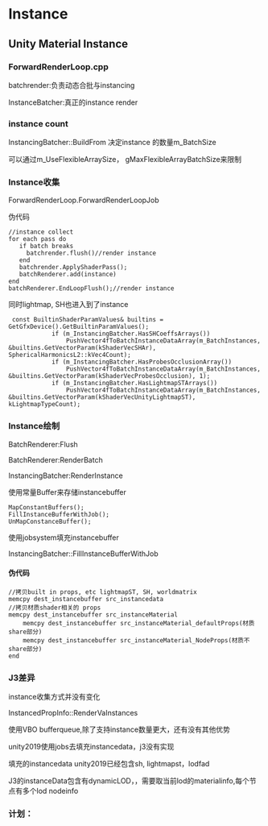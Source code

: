 # Instance

## Unity Material Instance

### ForwardRenderLoop.cpp

batchrender:负责动态合批与instancing

InstanceBatcher:真正的instance render

### instance count

InstancingBatcher::BuildFrom  决定instance 的数量m_BatchSize

可以通过m_UseFlexibleArraySize， gMaxFlexibleArrayBatchSize来限制

### Instance收集

ForwardRenderLoop.ForwardRenderLoopJob

伪代码

```
//instance collect
for each pass do
   if batch breaks
     batchrender.flush()//render instance
   end
   batchrender.ApplyShaderPass();
   batchRenderer.add(instance)
end
batchRenderer.EndLoopFlush();//render instance
```

同时lightmap, SH也进入到了instance

```
 const BuiltinShaderParamValues& builtins = GetGfxDevice().GetBuiltinParamValues();
            if (m_InstancingBatcher.HasSHCoeffsArrays())
                PushVector4fToBatchInstanceDataArray(m_BatchInstances, &builtins.GetVectorParam(kShaderVecSHAr), SphericalHarmonicsL2::kVec4Count);
            if (m_InstancingBatcher.HasProbesOcclusionArray())
                PushVector4fToBatchInstanceDataArray(m_BatchInstances, &builtins.GetVectorParam(kShaderVecProbesOcclusion), 1);
            if (m_InstancingBatcher.HasLightmapSTArrays())
                PushVector4fToBatchInstanceDataArray(m_BatchInstances, &builtins.GetVectorParam(kShaderVecUnityLightmapST), kLightmapTypeCount);
```

### Instance绘制

BatchRenderer:Flush

BatchRenderer:RenderBatch

InstancingBatcher:RenderInstance

使用常量Buffer来存储instancebuffer

```
MapConstantBuffers();
FillInstanceBufferWithJob();
UnMapConstanceBuffer();
```

使用jobsystem填充instancebuffer

InstancingBatcher::FillInstanceBufferWithJob

#### 伪代码

```
//拷贝built in props, etc lightmapST, SH, worldmatrix
memcpy dest_instancebuffer src_instancedata
//拷贝材质shader相关的 props
memcpy dest_instancebuffer src_instanceMaterial
    memcpy dest_instancebuffer src_instanceMaterial_defaultProps(材质share部分)
    memcpy dest_instancebuffer src_instanceMaterial_NodeProps(材质不share部分)
end
```

### J3差异

instance收集方式并没有变化

InstancedPropInfo::RenderVaInstances

使用VBO bufferqueue,除了支持instance数量更大，还有没有其他优势

unity2019使用jobs去填充instancedata，j3没有实现

填充的instancedata unity2019已经包含sh, lightmapst，lodfad

J3的instanceData包含有dynamicLOD，，需要取当前lod的materialinfo,每个节点有多个lod nodeinfo

###  计划：

















